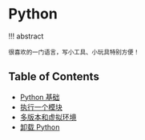 # Python

!!! abstract

    很喜欢的一门语言，写小工具、小玩具特别方便！

## Table of Contents

- [Python 基础](basic.md)
- [执行一个模块](run-a-module.md)
- [多版本和虚拟环境](multi-versions-and-venv.md)
- [卸载 Python](uninstall.md)